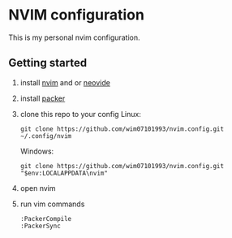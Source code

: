 # NVIM configuration

This is my personal nvim configuration.

## Getting started

1. install [nvim](https://github.com/neovim/neovim/wiki/Installing-Neovim) and 
   or [neovide](https://neovide.dev/)
2. install [packer](https://github.com/wbthomason/packer.nvim)
3. clone this repo to your config
    Linux:
    ```
    git clone https://github.com/wim07101993/nvim.config.git ~/.config/nvim
    ```

    Windows:
    ```
    git clone https://github.com/wim07101993/nvim.config.git "$env:LOCALAPPDATA\nvim"
    ```
3. open nvim
4. run vim commands
    ```
    :PackerCompile
    :PackerSync
    ```
